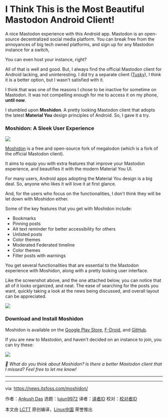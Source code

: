 [#]: subject: "I Think This is the Most Beautiful Mastodon Android Client!"
[#]: via: "https://news.itsfoss.com/moshidon/"
[#]: author: "Ankush Das https://news.itsfoss.com/author/ankush/"
[#]: collector: "lujun9972/lctt-scripts-1705972010"
[#]: translator: " "
[#]: reviewer: " "
[#]: publisher: " "
[#]: url: " "

I Think This is the Most Beautiful Mastodon Android Client!
======
A nice Mastodon experience with this Android app.
Mastodon is an open-source decentralized social media platform. You can break free from the annoyances of big tech owned platforms, and sign up for any Mastodon instance for a switch,

You can even host your instance, right?

All of that is well and good. But, I always find the official Mastodon client for Android lacking, and uninteresting. I did try a separate client ([Tusky][1]), I think it is a better option, but I wasn't satisfied with it.

I think that was one of the reasons I chose to be inactive for sometime on Mastodon. It was not compelling enough for me to access it on my phone, **until now**.

I stumbled upon **Moshidon**. A pretty looking Mastodon client that adopts the latest **Material You** design principles of Android. So, I gave it a try.

### Moshidon: A Sleek User Experience

![][2]

[Moshidon][3] is a free and open-source fork of megalodon (which is a fork of the official Mastodon client).

It aims to equip you with extra features that improve your Mastodon experience, and beautifies it with the modern Material You UI.

For many users, Android apps adopting the Material You design is a big deal. So, anyone who likes it will love it at first glance.

And, for the users who focus on the functionalities, I don't think they will be let down with Moshidon either.

Some of the key features that you get with Moshidon include:

  * Bookmarks
  * Pinning posts
  * Alt text reminder for better accessibility for others
  * Unlisted posts
  * Color themes
  * Moderated Federated timeline
  * Color themes
  * Filter posts with warnings



You get several functionalities that are essential to the Mastodon experience with Moshidon, along with a pretty looking user interface.

Like the screenshot above, and the one attached below, you can notice that all of it looks organized, and neat. The ease of searching for the posts you want, quickly taking a look at the news being discussed, and overall layout can be appreciated.

![][4]

### Download and Install Moshidon

Moshidon is available on the [Google Play Store][5], [F-Droid][6], and [GitHub][3].

If you are new to Mastodon, and haven't decided on an instance to join, you can try these:

![][7]

_💭 What do you think about Moshidon? Is there a better Mastodon client that I missed? Feel free to let me know!_

* * *

--------------------------------------------------------------------------------

via: https://news.itsfoss.com/moshidon/

作者：[Ankush Das][a]
选题：[lujun9972][b]
译者：[译者ID](https://github.com/译者ID)
校对：[校对者ID](https://github.com/校对者ID)

本文由 [LCTT](https://github.com/LCTT/TranslateProject) 原创编译，[Linux中国](https://linux.cn/) 荣誉推出

[a]: https://news.itsfoss.com/author/ankush/
[b]: https://github.com/lujun9972
[1]: https://play.google.com/store/apps/details?id=com.keylesspalace.tusky&hl=en&gl=US
[2]: https://news.itsfoss.com/content/images/2024/05/moshidon-android-home.jpg
[3]: https://github.com/LucasGGamerM/moshidon
[4]: https://news.itsfoss.com/content/images/2024/05/moshidon-2-ft.jpg
[5]: https://play.google.com/store/apps/details?id=org.joinmastodon.android.moshinda&hl=en&gl=US
[6]: https://f-droid.org/en/packages/org.joinmastodon.android.moshinda/
[7]: https://itsfoss.com/content/images/size/w256h256/2022/12/android-chrome-192x192.png
